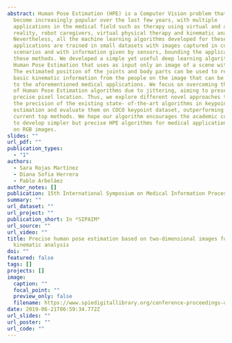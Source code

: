 ```yaml
---
abstract: Human Pose Estimation (HPE) is a Computer Vision problem that has
  become increasingly popular over the last few years, with multiple
  applications in the medical field such as therapy using virtual and augmented
  reality, robot caregivers, virtual physical therapy and kinematic analysis.
  Nevertheless, all the machine learning algorithms developed for these
  applications are trained in small datasets with images captured in constrained
  scenarios and with information given by sensors, bounding the applicability of
  these methods. We developed a simple yet useful deep learning algorithm for
  Human Pose Estimation that uses as input only an image of a scene with people.
  The estimated position of the joints and body parts can be used to retrieve
  basic kinematic information from the people on the image that can be applied
  to the aforementioned medical applications. We focus on overcoming the limit
  of Human Pose Estimation algorithms due to jittering, aiming to preserve more
  precise pixel location. Thus, we explore different novel approaches to improve
  the precision of the existing state- of-the-art algorithms in keypoint
  estimation and evaluate them on COCO keypoint dataset, outperforming the
  current top methods. We hope our algorithm encourages the academic community
  to develop simpler but precise HPE algorithms for medical applications based
  on RGB images.
slides: ""
url_pdf: ""
publication_types:
  - "1"
authors:
  - Sara Rojas Martínez
  - Diana Sofia Herrera
  - Pablo Arbeláez
author_notes: []
publication: 15th International Symposium on Medical Information Processing and Analysis
summary: ""
url_dataset: ""
url_project: ""
publication_short: In *SIPAIM*
url_source: ""
url_video: ""
title: Precise human pose estimation based on two-dimensional images for
  kinematic analysis
doi: ""
featured: false
tags: []
projects: []
image:
  caption: ""
  focal_point: ""
  preview_only: false
  filename: https://www.spiedigitallibrary.org/conference-proceedings-of-spie/11330/113300F/Precise-human-pose-estimation-based-on-two-dimensional-images-for/10.1117/12.2542539.full
date: 2019-06-21T06:59:34.772Z
url_slides: ""
url_poster: ""
url_code: ""
---
```

